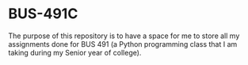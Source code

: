 # BUS-491C
 
The purpose of this repository is to have a space for me to store all my assignments done for BUS 491 (a Python programming class that I am taking during my Senior year of college).
